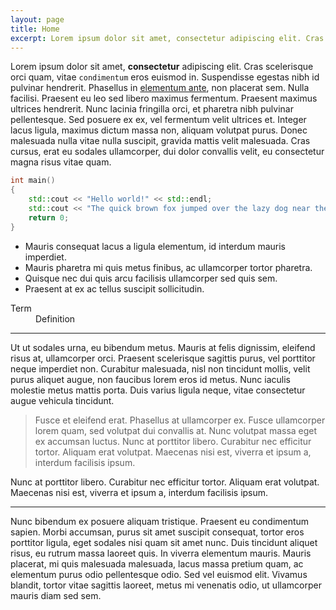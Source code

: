 ```yaml
---
layout: page
title: Home
excerpt: Lorem ipsum dolor sit amet, consectetur adipiscing elit. Cras scelerisque orci quam, vitae condimentum eros euismod in. Suspendisse egestas nibh id pulvinar hendrerit.
---
```


<p>Lorem ipsum dolor sit amet, <strong>consectetur</strong> adipiscing elit. Cras scelerisque orci quam, vitae <code>condimentum</code> eros euismod in. Suspendisse egestas nibh id pulvinar hendrerit. Phasellus in <a href="" title="sample link description">elementum ante</a>, non placerat sem. Nulla facilisi. Praesent eu leo sed libero maximus fermentum. Praesent maximus ultrices hendrerit. Nunc lacinia fringilla orci, et pharetra nibh pulvinar pellentesque. Sed posuere ex ex, vel fermentum velit ultrices et. Integer lacus ligula, maximus dictum massa non, aliquam volutpat purus. Donec malesuada nulla vitae nulla suscipit, gravida mattis velit malesuada. Cras cursus, erat eu sodales ullamcorper, dui dolor convallis velit, eu consectetur magna risus vitae quam.</p>

~~~ cpp
int main()
{
    std::cout << "Hello world!" << std::endl;
    std::cout << "The quick brown fox jumped over the lazy dog near the bank of the river." << std::endl;
    return 0;
}
~~~

<ul>
<li>Mauris consequat lacus a ligula elementum, id interdum mauris imperdiet.</li>
<li>Mauris pharetra mi quis metus finibus, ac ullamcorper tortor pharetra.</li>
<li>Quisque nec dui quis arcu facilisis ullamcorper sed quis sem.</li>
<li>Praesent at ex ac tellus suscipit sollicitudin.</li>
</ul>

<dl>
    <dt>Term</dt>
    <dd>Definition</dd>
</dl>

<hr>

Ut ut sodales urna, eu bibendum metus. Mauris at felis dignissim, eleifend risus at, ullamcorper orci. Praesent scelerisque sagittis purus, vel porttitor neque imperdiet non. Curabitur malesuada, nisl non tincidunt mollis, velit purus aliquet augue, non faucibus lorem eros id metus. Nunc iaculis molestie metus mattis porta. Duis varius ligula neque, vitae consectetur augue vehicula tincidunt.

<blockquote>Fusce et eleifend erat. Phasellus at ullamcorper ex. Fusce ullamcorper lorem quam, sed volutpat dui convallis at. Nunc volutpat massa eget ex accumsan luctus. Nunc at porttitor libero. Curabitur nec efficitur tortor. Aliquam erat volutpat. Maecenas nisi est, viverra et ipsum a, interdum facilisis ipsum.</blockquote>

Nunc at porttitor libero. Curabitur nec efficitur tortor. Aliquam erat volutpat. Maecenas nisi est, viverra et ipsum a, interdum facilisis ipsum.

<hr class="thin">

Nunc bibendum ex posuere aliquam tristique. Praesent eu condimentum sapien. Morbi accumsan, purus sit amet suscipit consequat, tortor eros porttitor ligula, eget sodales nisi quam sit amet nunc. Duis tincidunt aliquet risus, eu rutrum massa laoreet quis. In viverra elementum mauris. Mauris placerat, mi quis malesuada malesuada, lacus massa pretium quam, ac elementum purus odio pellentesque odio. Sed vel euismod elit. Vivamus blandit, tortor vitae sagittis laoreet, metus mi venenatis odio, ut ullamcorper mauris diam sed sem.
